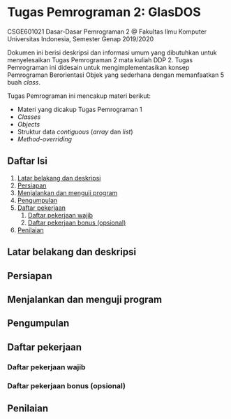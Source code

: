 # Tugas Pemrograman 2: GlasDOS

CSGE601021 Dasar-Dasar Pemrograman 2 @ Fakultas Ilmu Komputer Universitas Indonesia,
Semester Genap 2019/2020

Dokumen ini berisi deskripsi dan informasi umum yang dibutuhkan untuk menyelesaikan
Tugas Pemrograman 2 mata kuliah DDP 2. Tugas Pemrograman ini didesain untuk
mengimplementasikan konsep Pemrograman Berorientasi Objek yang sederhana dengan
memanfaatkan 5 buah *class*.

Tugas Pemrograman ini mencakup materi berikut:

- Materi yang dicakup Tugas Pemrograman 1
- *Classes*
- *Objects*
- Struktur data *contiguous* (*array* dan *list*)
- *Method-overriding*

## Daftar Isi

1. [Latar belakang dan deskripsi](#latar-belakang-dan-deskripsi)
2. [Persiapan](#persiapan)
3. [Menjalankan dan menguji program](#menjalankan-dan-menguji-program)
4. [Pengumpulan](#pengumpulan)
5. [Daftar pekerjaan](#daftar-pekerjaan)
   1. [Daftar pekerjaan wajib](#daftar-pekerjaan-wajib)
   2. [Daftar pekerjaan bonus (opsional)](#daftar-pekerjaan-bonus-opsional)
6. [Penilaian](#penilaian)


## Latar belakang dan deskripsi

## Persiapan

## Menjalankan dan menguji program

## Pengumpulan

## Daftar pekerjaan

### Daftar pekerjaan wajib

### Daftar pekerjaan bonus (opsional)

## Penilaian
